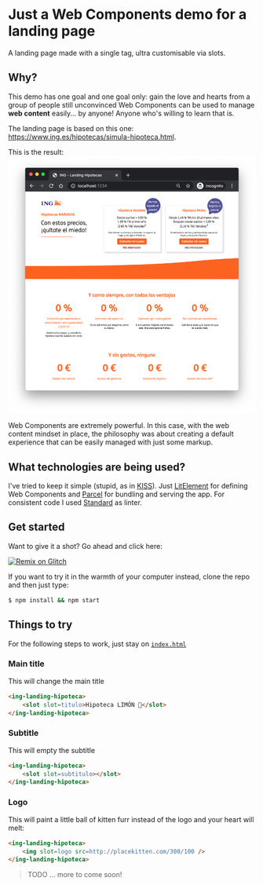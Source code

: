 # Just a Web Components demo for a landing page
A landing page made with a single tag, ultra customisable via slots.

## Why?

This demo has one goal and one goal only: gain the love and hearts from a group of people still unconvinced Web Components can be used to manage **web content** easily... by anyone! Anyone who's willing to learn that is.

The landing page is based on this one: https://www.ing.es/hipotecas/simula-hipoteca.html.

This is the result:
![screenshot](landing-screenshot.png)

Web Components are extremely powerful. In this case, with the web content mindset in place, the philosophy was about creating a default experience that can be easily managed with just some markup.

## What technologies are being used?

I've tried to keep it simple (stupid, as in [KISS](https://en.wikipedia.org/wiki/KISS_principle)). Just [LitElement](https://github.com/Polymer/lit-element) for defining Web Components and [Parcel](https://github.com/parcel-bundler/parcel) for bundling and serving the app. For consistent code I used [Standard](https://github.com/standard/standard) as linter.

## Get started

Want to give it a shot? Go ahead and click here:

[![Remix on Glitch](https://cdn.glitch.com/2703baf2-b643-4da7-ab91-7ee2a2d00b5b%2Fremix-button.svg)](https://glitch.com/edit/#!/import/github/jdvivar/ing-landing-hipotecas-demo)

If you want to try it in the warmth of your computer instead, clone the repo and then just type:
```bash
$ npm install && npm start
```

## Things to try
For the following steps to work, just stay on [`index.html`](index.html)

### Main title
This will change the main title
```html
<ing-landing-hipoteca>
    <slot slot=titulo>Hipoteca LIMÓN 🍋</slot>
</ing-landing-hipoteca>
```
### Subtitle
This will empty the subtitle
```html
<ing-landing-hipoteca>
    <slot slot=subtitulo></slot>
</ing-landing-hipoteca>
```
### Logo
This will paint a little ball of kitten furr instead of the logo and your heart will melt:
```html
<ing-landing-hipoteca>
    <img slot=logo src=http://placekitten.com/300/100 />
</ing-landing-hipoteca>
```

> TODO
> ... more to come soon!